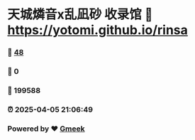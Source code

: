 # 天城燐音x乱凪砂 收录馆 :link: https://yotomi.github.io/rinsa 
### :page_facing_up: [48](https://yotomi.github.io/rinsa/tag.html) 
### :speech_balloon: 0 
### :hibiscus: 199588 
### :alarm_clock: 2025-04-05 21:06:49 
### Powered by :heart: [Gmeek](https://github.com/Meekdai/Gmeek)
